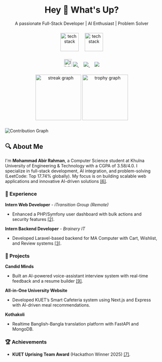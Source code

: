 <h1 align="center">Hey 👋 What's Up?</h1>

<div align="center">
  <p>A passionate Full-Stack Developer | AI Enthusiast | Problem Solver</p>
</div>

###

<div align="center">
  <img src="https://skillicons.dev/icons?i=react,nextjs,nodejs,laravel,fastapi,flask" height="60" alt="tech stack" />
  <img width="12" />
  <img src="https://skillicons.dev/icons?i=mongodb,firebase,aws,typescript,python" height="60" alt="tech stack" />
</div>

### 

<div align="center">
  <img src="https://img.shields.io/static/v1?message=LinkedIn&logo=linkedin&label=&color=0077B5&logoColor=white&style=for-the-badge" height="25" alt="linkedin" />
  <a href="https://linkedin.com/in/abirzishan32">
    <img src="https://img.shields.io/badge/abirzishan32-0077B5?style=for-the-badge&logo=linkedin&logoColor=white" />
  </a>
  <img width="12" />
  <a href="https://github.com/abirzishan32">
    <img src="https://img.shields.io/badge/@abirzishan32-181717?style=for-the-badge&logo=github&logoColor=white" />
  </a>
  <img width="12" />
  <a href="https://leetcode.com/localhost8000">
    <img src="https://img.shields.io/badge/LeetCode-localhost8000-orange?style=for-the-badge&logo=leetcode" />
  </a>
</div>

### 

<div align="center">
  <img src="https://streak-stats.demolab.com?user=abirzishan32&locale=en&mode=daily&theme=dracula&hide_border=false&border_radius=5" height="150" alt="streak graph" />
  <img src="https://github-profile-trophy.vercel.app?username=abirzishan32&theme=dracula&column=-1&row=1&margin-w=8&margin-h=8" height="150" alt="trophy graph" />
</div>

###   

<picture>
  <source media="(prefers-color-scheme: dark)" srcset="https://raw.githubusercontent.com/abirzishan32/abirzishan32/output/pacman-contribution-graph-dark.svg"> 
  <source media="(prefers-color-scheme: light)" srcset="https://raw.githubusercontent.com/abirzishan32/abirzishan32/output/pacman-contribution-graph.svg"> 
  <img alt="Contribution Graph" src="https://raw.githubusercontent.com/abirzishan32/abirzishan32/output/pacman-contribution-graph.svg"> 
</picture>

###  

## 🔍 About Me  
I'm **Mohammad Abir Rahman**, a Computer Science student at Khulna University of Engineering & Technology with a CGPA of 3.58/4.0. I specialize in full-stack development, AI integration, and problem-solving (LeetCode: Top 17.74% globally). My focus is on building scalable web applications and innovative AI-driven solutions [[6]](https://docs.github.com/en/account-and-profile/setting-up-and-managing-your-github-profile/customizing-your-profile/adding-a-readme-to-your-profile). 

### 💼 Experience  
**Intern Web Developer** - *iTransition Group (Remote)*  
- Enhanced a PHP/Symfony user dashboard with bulk actions and security features [[2]](https://www.sitepoint.com/github-profile-readme/). 

**Intern Backend Developer** - *Brainery IT*  
- Developed Laravel-based backend for MA Computer with Cart, Wishlist, and Review systems [[3]](https://www.gitkraken.com/blog/github-profile-readme). 

### 🚀 Projects  
**Candid Minds**  
- Built an AI-powered voice-assistant interview system with real-time feedback and a resume builder [[9]](https://dev.to/abhirathore2000/wtf-is-github-profile-readme-md-1f9). 

**All-in-One University Website**  
- Developed KUET’s Smart Cafeteria system using Next.js and Express with AI-driven meal recommendations.

**Kothakoli**  
- Realtime Banglish-Bangla translation platform with FastAPI and MongoDB.

### 🏆 Achievements  
- **KUET Uprising Team Award** (Hackathon Winner 2025) [[7]](https://docs.github.com/en/account-and-profile/setting-up-and-managing-your-profile-on-github/presence-on-github/customizing-your-profile). 

###  
